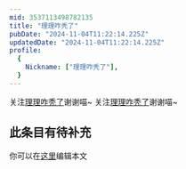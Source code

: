 ```yaml
---
mid: 3537113498782135
title: "理理咋秃了"
pubDate: "2024-11-04T11:22:14.225Z"
updatedDate: "2024-11-04T11:22:14.225Z"
profile:
  {
    Nickname: ["理理咋秃了"],
  }
---
```


关注[理理咋秃了](https://space.bilibili.com/3537113498782135)谢谢喵~ 关注[理理咋秃了](https://space.bilibili.com/3537113498782135)谢谢喵~

## 此条目有待补充
你可以在[这里](https://github.com/Yuhanawa/VTuber.ICU/edit/master/src/content/v/理理咋秃了/index.md)编辑本文
